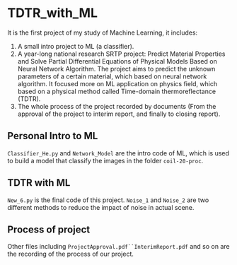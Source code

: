 # TDTR_with_ML

It is the first project of my study of Machine Learning, it includes:
1. A small intro project to ML (a classifier).
2. A year-long national research SRTP project: Predict Material Properties and Solve Partial Differential Equations of Physical Models Based on Neural Network Algorithm. The project aims to predict the unknown parameters of a certain material, which based on neural network algorithm. It focused more on ML application on physics field, which based on a physical method called Time-domain thermoreflectance (TDTR).
3. The whole process of the project recorded by documents (From the approval of the project to interim report, and finally to closing report).

## Personal Intro to ML
`Classifier_He.py` and `Network_Model` are the intro code of ML, which is used to build a model that classify the images in the folder `coil-20-proc`.

## TDTR with ML
`New_6.py` is the final code of this project. `Noise_1` and `Noise_2` are two different methods to reduce the impact of noise in actual scene.

## Process of project
Other files including `ProjectApproval.pdf``InterimReport.pdf` and so on are the recording of the process of our project. 
